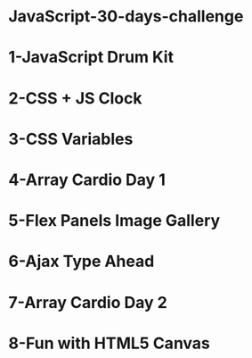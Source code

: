 # JavaScript-30-days-challenge
# 1-JavaScript Drum Kit
# 2-CSS + JS Clock
# 3-CSS Variables
# 4-Array Cardio Day 1
# 5-Flex Panels Image Gallery
# 6-Ajax Type Ahead
# 7-Array Cardio Day 2
# 8-Fun with HTML5 Canvas